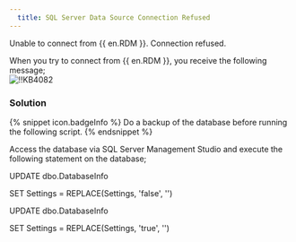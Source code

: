 ```yaml
---
  title: SQL Server Data Source Connection Refused
---
```

Unable to connect from {{ en.RDM }}. Connection refused.  

When you try to connect from {{ en.RDM }}, you receive the following message;  
![!!KB4082](https://webdevolutions.azureedge.net/docs/en/kb/KB4082.png)
### Solution  
{% snippet icon.badgeInfo %}
Do a backup of the database before running the following script.
{% endsnippet %}  

Access the database via SQL Server Management Studio and execute the following statement on the database;  

UPDATE dbo.DatabaseInfo  

SET Settings = REPLACE(Settings, '<AllowAccessWindowsPVM>false</AllowAccessWindowsPVM>', '')  

UPDATE dbo.DatabaseInfo  

SET Settings = REPLACE(Settings, '<AllowAccessWindowsRDM>true</AllowAccessWindowsRDM>', '')  
